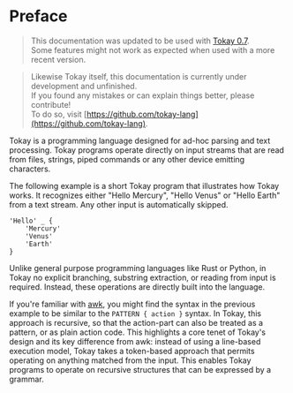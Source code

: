 # Preface

> This documentation was updated to be used with [Tokay 0.7](https://tokay.dev/news/release-v0-7/).<br>
> Some features might not work as expected when used with a more recent version.

> Likewise Tokay itself, this documentation is currently under development and unfinished.<br>
> If you found any mistakes or can explain things better, please contribute!<br>
> To do so, visit [https://github.com/tokay-lang](https://github.com/tokay-lang).

Tokay is a programming language designed for ad-hoc parsing and text processing. Tokay programs operate directly on input streams that are read from files, strings, piped commands or any other device emitting characters.

The following example is a short Tokay program that illustrates how Tokay works. It recognizes either "Hello Mercury", "Hello Venus" or "Hello Earth" from a text stream. Any other input is automatically skipped.

```tokay
'Hello' _ {
    'Mercury'
    'Venus'
    'Earth'
}
```

Unlike general purpose programming languages like Rust or Python, in Tokay no explicit branching, substring extraction, or reading from input is required. Instead, these operations are directly built into the language.

If you're familiar with [awk](https://en.wikipedia.org/wiki/AWK), you might find the syntax in the previous example to be similar to the `PATTERN { action }` syntax. In Tokay, this approach is recursive, so that the action-part can also be treated as a pattern, or as plain action code. This highlights a core tenet of Tokay's design and its key difference from awk: instead of using a line-based execution model, Tokay takes a token-based approach that permits operating on anything matched from the input. This enables Tokay programs to operate on recursive structures that can be expressed by a grammar.
